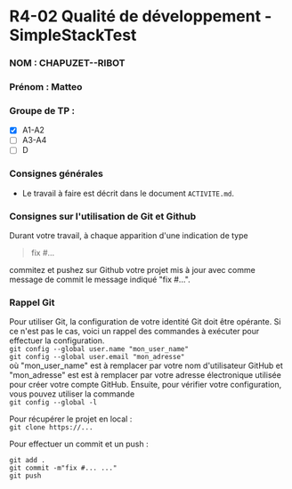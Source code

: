# R4-02 Qualité de développement - SimpleStackTest

### NOM : CHAPUZET--RIBOT
### Prénom : Matteo
### Groupe de TP : 
- [X] A1-A2
- [ ] A3-A4
- [ ] D

### Consignes générales

- Le travail à faire est décrit dans le document `ACTIVITE.md`.


### Consignes sur l'utilisation de Git et Github

Durant votre travail, à chaque apparition d'une indication de type

> fix #…

commitez et pushez sur Github votre projet mis à jour avec comme message de commit le message indiqué "fix #...".

### Rappel Git

Pour utiliser Git, la configuration de votre identité Git doit être opérante. 
Si ce n'est pas le cas, voici un rappel des commandes à exécuter pour effectuer
la configuration.  
`git config --global user.name "mon_user_name"`  
`git config --global user.email "mon_adresse"`  
où "mon_user_name" est à remplacer par votre nom d'utilisateur GitHub et "mon_adresse" est est à remplacer par votre 
adresse électronique utilisée pour créer votre compte GitHub. Ensuite, pour vérifier votre configuration, vous pouvez 
utiliser la commande  
`git config --global -l`

Pour récupérer le projet en local :  
`git clone https://...`

Pour effectuer un commit et un push :

`git add .`  
`git commit -m"fix #... ..."`  
`git push`

